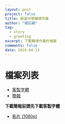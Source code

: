 ```yaml
---
layout: post
project: false
title: 衛道中學輔導作業
author: "楊記綱"
tag:
  - story
  - greeting
excerpt: 下載輔導作業的檔案
comments: false
date: 2018-04-13
---
```

# 檔案列表

* [客製字體](/files/SentyTEA.ttf)
* [簡報](/files/vtsh-hw-work-powerpoint.odp)

**下載簡報前請先下載客製字體**

* [影片 (1080p)](https://drive.google.com/file/d/1GOibq3JvqcDlvu5A09vRqihQUd44-mLX/view?usp=sharing)
